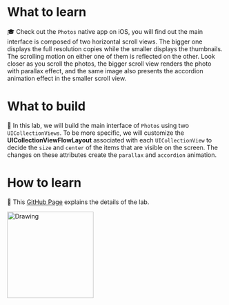 # What to learn
:mortar_board: Check out the `Photos` native app on iOS, you will find out the main interface is composed of two horizontal scroll views. The bigger one displays the full resolution copies while the smaller displays the thumbnails. The scrolling motion on either one of them is reflected on the other. Look closer as you scroll the photos, the bigger scroll view renders the photo with parallax effect, and the same image also presents the accordion animation effect in the smaller scroll view. 

# What to build
:construction_worker: In this lab, we will build the main interface of `Photos` using two `UICollectionViews`. To be more specific, we will customize the **UICollectionViewFlowLayout** associated with each `UICollectionView` to decide the `size` and `center` of the items that are visible on the screen. The changes on these attributes create the `parallax` and `accordion` animation. 

# How to learn
:microscope: This [GitHub Page](https://ripplearc.github.io/iOS-UI-Scrollling-Album/) explains the details of the lab.

<img src="https://ripplearc.github.io/images/iOS/UI/ScrollingAlbum/scroll.gif" alt="Drawing" style="width: 200px;"/>

